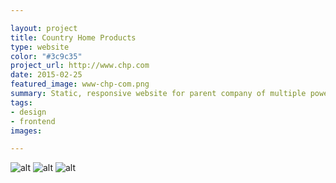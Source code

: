 ```yaml
---

layout: project
title: Country Home Products
type: website
color: "#3c9c35"
project_url: http://www.chp.com
date: 2015-02-25
featured_image: www-chp-com.png
summary: Static, responsive website for parent company of multiple power equipment child businesses
tags:
- design
- frontend
images:

---
```


![alt](/img/www-chp-com.png)
![alt](/img/www-chp-com-about-brands.png)
![alt](/img/www-chp-com-about-core-values.png)